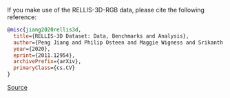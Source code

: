 If you make use of the RELLIS-3D-RGB data, please cite the following reference:

``` bibtex
@misc{jiang2020rellis3d,
  title={RELLIS-3D Dataset: Data, Benchmarks and Analysis},
  author={Peng Jiang and Philip Osteen and Maggie Wigness and Srikanth Saripalli},
  year={2020},
  eprint={2011.12954},
  archivePrefix={arXiv},
  primaryClass={cs.CV}
}
```

[Source](https://www.unmannedlab.org/research/RELLIS-3D#citation)